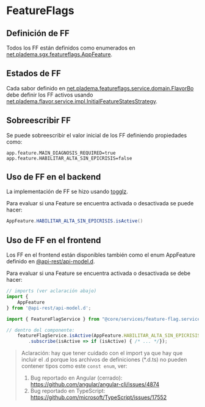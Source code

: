 # FeatureFlags

## Definición de FF

Todos los FF están definidos como enumerados en [net.pladema.sgx.featureflags.AppFeature](../hospital-api/src/main/java/net/pladema/sgx/featureflags/AppFeature.java).

## Estados de FF

Cada sabor definido en [net.pladema.featureflags.service.domain.FlavorBo](../hospital-api/src/main/java/net/pladema/featureflags/service/domain/FlavorBo.java) debe definir los FF activos usando [net.pladema.flavor.service.impl.InitialFeatureStatesStrategy](../hospital-api/src/main/java/net/pladema/flavor/service/impl/InitialFeatureStatesStrategy.java).

## Sobreescribir FF
 
Se puede sobreescribir el valor inicial de los FF definiendo propiedades como:

```properties
app.feature.MAIN_DIAGNOSIS_REQUIRED=true
app.feature.HABILITAR_ALTA_SIN_EPICRISIS=false 
```

## Uso de FF en el backend

La implementación de FF se hizo usando [togglz](https://www.togglz.org/).

Para evaluar si una Feature se encuentra activada o desactivada se puede hacer:

```java
AppFeature.HABILITAR_ALTA_SIN_EPICRISIS.isActive()
```

## Uso de FF en el frontend

Los FF en el frontend están disponibles también como el enum AppFeature definido en [@api-rest/api-model.d](../../front-end/webapp/src/app/modules/api-rest/api-model.d.ts).

Para evaluar si una Feature se encuentra activada o desactivada se debe hacer:

```typescript
// imports (ver aclaración abajo)
import {
	AppFeature
} from '@api-rest/api-model.d';

import { FeatureFlagService } from "@core/services/feature-flag.service";

// dentro del componente:
    featureFlagService.isActive(AppFeature.HABILITAR_ALTA_SIN_EPICRISIS)
        .subscribe(isActive => if (isActive) { /* ... */});

```

> Aclaración: hay que tener cuidado con el import ya que hay que incluir el .d porque los archivos de definiciones (*.d.ts) no pueden contener tipos como este `const enum`, ver:
>   1. Bug reportado en Angular (cerrado): https://github.com/angular/angular-cli/issues/4874
>   2. Bug reportado en TypeScript: https://github.com/microsoft/TypeScript/issues/17552
